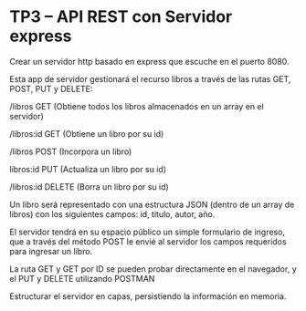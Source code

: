 # TP3 – API REST con Servidor express

Crear un servidor http basado en express que escuche en el puerto 8080.

Esta app de servidor gestionará el recurso libros a través de las rutas GET, POST, PUT y DELETE:

/libros GET (Obtiene todos los libros almacenados en un array en el servidor)

/libros:id GET (Obtiene un libro por su id)

/libros POST (Incorpora un libro)

libros:id PUT (Actualiza un libro por su id)

/libros:id DELETE (Borra un libro por su id)

Un libro será representado con una estructura JSON (dentro de un array de libros) con los siguientes campos: id, titulo, autor, año.

El servidor tendrá en su espacio público un simple formulario de ingreso, que a través del método POST le envié al servidor los campos requeridos para ingresar un libro.

La ruta GET y GET por ID se pueden probar directamente en el navegador, y el PUT y DELETE utilizando POSTMAN

Estructurar el servidor en capas, persistiendo la información en memoria.
